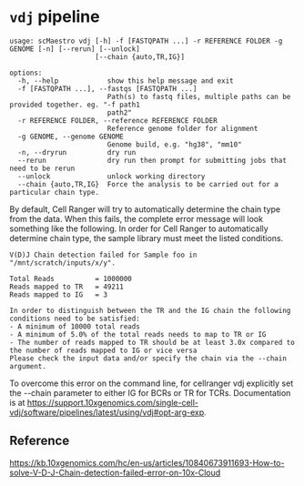 # `vdj` pipeline



```
usage: scMaestro vdj [-h] -f [FASTQPATH ...] -r REFERENCE FOLDER -g GENOME [-n] [--rerun] [--unlock]
                     [--chain {auto,TR,IG}]

options:
  -h, --help            show this help message and exit
  -f [FASTQPATH ...], --fastqs [FASTQPATH ...]
                        Path(s) to fastq files, multiple paths can be provided together. eg. "-f path1
                        path2"
  -r REFERENCE FOLDER, --reference REFERENCE FOLDER
                        Reference genome folder for alignment
  -g GENOME, --genome GENOME
                        Genome build, e.g. "hg38", "mm10"
  -n, --dryrun          dry run
  --rerun               dry run then prompt for submitting jobs that need to be rerun
  --unlock              unlock working directory
  --chain {auto,TR,IG}  Force the analysis to be carried out for a particular chain type.
```



By default, Cell Ranger will try to automatically determine the chain type from the data. When this fails, the complete error message will look something like the following. In order for Cell Ranger to automatically determine chain type, the sample library must meet the listed conditions.

```
V(D)J Chain detection failed for Sample foo in "/mnt/scratch/inputs/x/y".

Total Reads          = 1000000
Reads mapped to TR   = 49211
Reads mapped to IG   = 3

In order to distinguish between the TR and the IG chain the following conditions need to be satisfied:
- A minimum of 10000 total reads
- A minimum of 5.0% of the total reads needs to map to TR or IG
- The number of reads mapped to TR should be at least 3.0x compared to the number of reads mapped to IG or vice versa
Please check the input data and/or specify the chain via the --chain argument.
```

To overcome this error on the command line, for cellranger vdj explicitly set the --chain parameter to either IG for BCRs or TR for TCRs. Documentation is at https://support.10xgenomics.com/single-cell-vdj/software/pipelines/latest/using/vdj#opt-arg-exp. 


## Reference

https://kb.10xgenomics.com/hc/en-us/articles/10840673911693-How-to-solve-V-D-J-Chain-detection-failed-error-on-10x-Cloud
